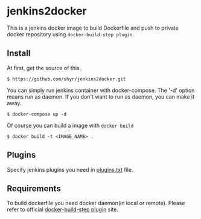 # jenkins2docker
This is a jenkins docker image to build Dockerfile and push to private docker repository using `docker-build-step plugin`.

## Install
At first, get the source of this.
```
$ https://github.com/shyr/jenkins2docker.git
```

You can simply run jenkins container with docker-compose. The '-d' option means run as daemon. If you don't want to run as daemon, you can make it away.
```
$ docker-compose up -d
```

Of course you can build a image with `docker build`
```
$ docker build -t <IMAGE_NAME> .
```

## Plugins
Specify jenkins plugins you need in [plugins.txt](https://github.com/shyr/jenkins2docker/blob/master/plugins.txt) file.

## Requirements
To build dockerfile you need docker daemon(in local or remote). Please refer to official [docker-build-step plugin](https://wiki.jenkins-ci.org/display/JENKINS/Docker+build+step+plugin) site.
